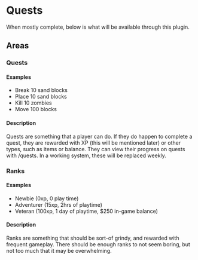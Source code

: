 # Quests
When mostly complete, below is what will be available through this plugin.

## Areas
### Quests
#### Examples
- Break 10 sand blocks
- Place 10 sand blocks
- Kill 10 zombies
- Move 100 blocks
#### Description
Quests are something that a player can do. If they do happen to complete a quest, they are rewarded with XP (this will be mentioned later) or other types, such as items or balance. They can view their progress on quests with /quests. In a working system, these will be replaced weekly.
### Ranks
#### Examples
- Newbie (0xp, 0 play time)
- Adventurer (15xp, 2hrs of playtime)
- Veteran (100xp, 1 day of playtime, $250 in-game balance)
#### Description
Ranks are something that should be sort-of grindy, and rewarded with frequent gameplay. There should be enough ranks to not seem boring, but not too much that it may be overwhelming.



